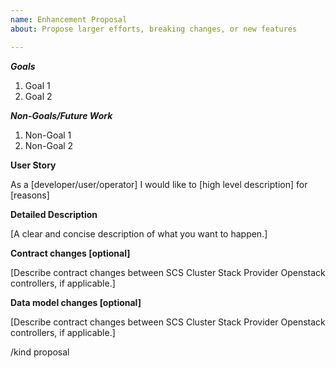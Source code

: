 ```yaml
---
name: Enhancement Proposal
about: Propose larger efforts, breaking changes, or new features

---
```


***Goals***
1. Goal 1
1. Goal 2

***Non-Goals/Future Work***
1. Non-Goal 1
1. Non-Goal 2

**User Story**

As a [developer/user/operator] I would like to [high level description] for [reasons]

**Detailed Description**

[A clear and concise description of what you want to happen.]

**Contract changes [optional]**

[Describe contract changes between SCS Cluster Stack Provider Openstack controllers, if applicable.]

**Data model changes [optional]**

[Describe contract changes between SCS Cluster Stack Provider Openstack controllers, if applicable.]

/kind proposal
